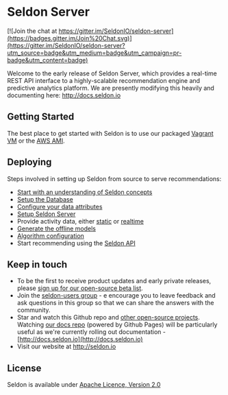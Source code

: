 # Seldon Server

[![Join the chat at https://gitter.im/SeldonIO/seldon-server](https://badges.gitter.im/Join%20Chat.svg)](https://gitter.im/SeldonIO/seldon-server?utm_source=badge&utm_medium=badge&utm_campaign=pr-badge&utm_content=badge)

Welcome to the early release of Seldon Server, which provides a real-time REST API interface to a highly-scalable recommendation engine and predictive analytics platform. We are presently modifying this heavily and documenting here: http://docs.seldon.io

## Getting Started
The best place to get started with Seldon is to use our packaged [Vagrant VM](http://docs.seldon.io/vm.html) or the [AWS AMI](http://docs.seldon.io/vm-aws.html).

## Deploying
Steps involved in setting up Seldon from source to serve recommendations:

* [Start with an understanding of Seldon concepts](http://docs.seldon.io/concepts.html)
* [Setup the Database](http://docs.seldon.io/db-build-and-deploy.html)
* [Configure your data attributes](http://docs.seldon.io/deploying-your-data.html)
* [Setup Seldon Server](http://docs.seldon.io/seldon-server-build-and-deploy.html)
* Provide activity data, either [static](http://docs.seldon.io/static-activity-data.html) or [realtime](http://docs.seldon.io/realtime-activity-data.html) 
* [Generate the offline models](http://docs.seldon.io/offline-models.html)
* [Algorithm configuration](http://docs.seldon.io/config-build-and-deploy.html)
* Start recommending using the [Seldon API](http://docs.seldon.io/api.html)

## Keep in touch
* To be the first to receive product updates and early private releases, please [sign up for our open-source beta list](http://www.seldon.io/open-source/).
* Join the [seldon-users group](https://groups.google.com/forum/#!forum/seldon-users) - e encourage you to leave feedback and ask questions in this group so that we can share the answers with the community.
* Star and watch this Github repo and [other open-source projects](https://github.com/SeldonIO/). Watching [our docs repo](https://github.com/SeldonIO/seldonio.github.com) (powered by Github Pages) will be particularly useful as we're currently rolling out documentation - [http://docs.seldon.io](http://docs.seldon.io)
* Visit our website at http://seldon.io

## License
Seldon is available under [Apache Licence, Version 2.0](https://github.com/SeldonIO/seldon-server/blob/master/README.md)
